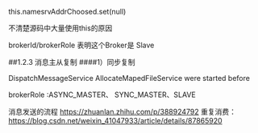 this.namesrvAddrChoosed.set(null)

不清楚源码中大量使用this的原因

brokerId/brokerRole 表明这个Broker是 Slave


##1.2.3 消息主从复制
####1）同步复制


DispatchMessageService AllocateMapedFileService were started before


brokerRole   :ASYNC_MASTER、 SYNC_MASTER、SLAVE



消息发送的流程 https://zhuanlan.zhihu.com/p/388924792
重复消费：https://blog.csdn.net/weixin_41047933/article/details/87865920

